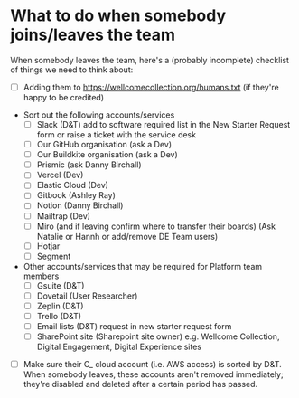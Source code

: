 # What to do when somebody joins/leaves the team

When somebody leaves the team, here's a (probably incomplete) checklist of things we need to think about:

- [ ] Adding them to <https://wellcomecollection.org/humans.txt> (if they're happy to be credited)
- Sort out the following accounts/services
  - [ ] Slack (D&T) add to software required list in the New Starter Request form or raise a ticket with the service desk
  - [ ] Our GitHub organisation (ask a Dev)
  - [ ] Our Buildkite organisation (ask a Dev)
  - [ ] Prismic (ask Danny Birchall)
  - [ ] Vercel (Dev)
  - [ ] Elastic Cloud (Dev)
  - [ ] Gitbook (Ashley Ray)
  - [ ] Notion (Danny Birchall)
  - [ ] Mailtrap (Dev)
  - [ ] Miro (and if leaving confirm where to transfer their boards) (Ask Natalie or Hannh or add/remove DE Team users)
  - [ ] Hotjar
  - [ ] Segment

- Other accounts/services that may be required for Platform team members
  - [ ] Gsuite (D&T)
  - [ ] Dovetail (User Researcher)
  - [ ] Zeplin (D&T)
  - [ ] Trello (D&T)
  - [ ] Email lists (D&T) request in new starter request form
  - [ ] SharePoint site (Sharepoint site owner) e.g. Wellcome Collection, Digital Engagement, Digital Experience sites
- [ ] Make sure their C_ cloud account (i.e. AWS access) is sorted by D&T. When somebody leaves, these accounts aren't removed immediately; they're disabled and deleted after a certain period has passed.
